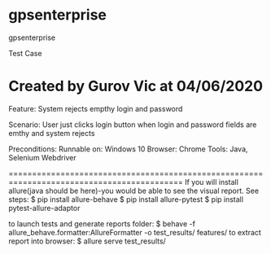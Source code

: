 # gpsenterprise
gpsenterprise

Test Case

# Created by Gurov Vic at 04/06/2020
Feature: System rejects empthy login and password

Scenario: User just clicks login button when login and password fields are emthy and system rejects
	
Preconditions:
Runnable on: Windows 10
Browser: Chrome
Tools: Java, Selenium Webdriver

===========================================================================================
If you will install allure(java should be here)-you would be able to see the visual report. 
See steps:
$ pip install allure-behave
$ pip install allure-pytest
$ pip install pytest-allure-adaptor

to launch tests and generate reports folder: 
$ behave -f allure_behave.formatter:AllureFormatter -o test_results/ features/
to extract report into browser: 
$ allure serve test_results/
